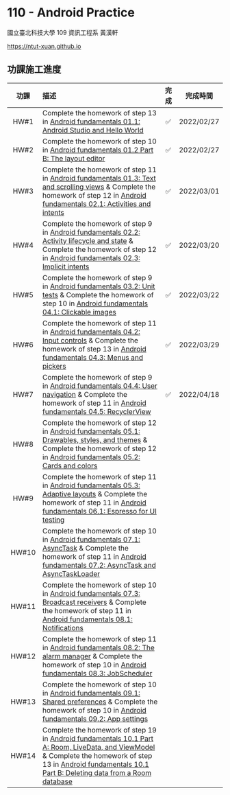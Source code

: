 # 110 - Android Practice

國立臺北科技大學 109 資訊工程系 黃漢軒

https://ntut-xuan.github.io



## 功課施工進度

| 功課  | 描述                                                         |        完成        |  完成時間  |
| :---: | :----------------------------------------------------------- | :----------------: | :--------: |
| HW#1  | Complete the homework of step 13 in [Android fundamentals 01.1: Android Studio and Hello World](https://codelabs.developers.google.com/codelabs/android-training-hello-world/#0) |         ✅          | 2022/02/27 |
| HW#2  | Complete the homework of step 10 in [Android fundamentals 01.2 Part B: The layout editor](https://codelabs.developers.google.com/codelabs/android-training-layout-editor-part-b/index.html?index=..%2F..%2Fandroid-training#9) |         ✅          | 2022/02/27 |
| HW#3  | Complete the homework of step 11 in [Android fundamentals 01.3: Text and scrolling views](https://codelabs.developers.google.com/codelabs/android-training-text-and-scrolling-views/index.html?index=..%2F..%2Fandroid-training#10) & Complete the homework of step 12 in [Android fundamentals 02.1: Activities and intents](https://codelabs.developers.google.com/codelabs/android-training-create-an-activity/index.html?index=..%2F..%2Fandroid-training#11) | :white_check_mark: | 2022/03/01 |
| HW#4  | Complete the homework of step 9 in [Android fundamentals 02.2: Activity lifecycle and state](https://codelabs.developers.google.com/codelabs/android-training-activity-lifecycle-and-state/index.html?index=..%2F..%2Fandroid-training#8) & Complete the homework of step 12 in [Android fundamentals 02.3: Implicit intents](https://codelabs.developers.google.com/codelabs/android-training-activity-with-implicit-intent/index.html?index=..%2F..%2Fandroid-training#11) | :white_check_mark: | 2022/03/20 |
| HW#5  | Complete the homework of step 9 in [Android fundamentals 03.2: Unit tests](https://codelabs.developers.google.com/codelabs/android-training-unit-tests/index.html?index=..%2F..%2Fandroid-training#8) & Complete the homework of step 10 in [Android fundamentals 04.1: Clickable images](https://codelabs.developers.google.com/codelabs/android-training-clickable-images/index.html?index=..%2F..%2Fandroid-training#9) | :white_check_mark: | 2022/03/22 |
| HW#6  | Complete the homework of step 11 in [Android fundamentals 04.2: Input controls](https://codelabs.developers.google.com/codelabs/android-training-input-controls/index.html?index=..%2F..%2Fandroid-training#10) & Complete the homework of step 13 in [Android fundamentals 04.3: Menus and pickers](https://codelabs.developers.google.com/codelabs/android-training-menus-and-pickers/index.html?index=..%2F..%2Fandroid-training#12) | :white_check_mark: | 2022/03/29 |
| HW#7  | Complete the homework of step 9 in [Android fundamentals 04.4: User navigation](https://codelabs.developers.google.com/codelabs/android-training-provide-user-navigation/index.html?index=..%2F..%2Fandroid-training#8) & Complete the homework of step 11 in [Android fundamentals 04.5: RecyclerView](https://codelabs.developers.google.com/codelabs/android-training-create-recycler-view/index.html?index=..%2F..%2Fandroid-training#10) | :white_check_mark: | 2022/04/18 |
| HW#8  | Complete the homework of step 12 in [Android fundamentals 05.1: Drawables, styles, and themes](https://codelabs.developers.google.com/codelabs/android-training-drawables-styles-and-themes/index.html?index=..%2F..%2Fandroid-training#11) & Complete the homework of step 12 in [Android fundamentals 05.2: Cards and colors](https://codelabs.developers.google.com/codelabs/android-training-cards-and-colors/index.html?index=..%2F..%2Fandroid-training#11) |                    |            |
| HW#9  | Complete the homework of step 11 in [Android fundamentals 05.3: Adaptive layouts](https://codelabs.developers.google.com/codelabs/android-training-adaptive-layouts/index.html?index=..%2F..%2Fandroid-training#10) & Complete the homework of step 11 in [Android fundamentals 06.1: Espresso for UI testing](https://codelabs.developers.google.com/codelabs/android-training-espresso-for-ui-testing/#10) |                    |            |
| HW#10 | Complete the homework of step 10 in [Android fundamentals 07.1: AsyncTask](https://codelabs.developers.google.com/codelabs/android-training-create-asynctask/index.html?index=..%2F..%2Fandroid-training#9) & Complete the homework of step 11 in [Android fundamentals 07.2: AsyncTask and AsyncTaskLoader](https://codelabs.developers.google.com/codelabs/android-training-asynctask-asynctaskloader/index.html?index=..%2F..%2Fandroid-training#10) |                    |            |
| HW#11 | Complete the homework of step 10 in [Android fundamentals 07.3: Broadcast receivers](https://codelabs.developers.google.com/codelabs/android-training-broadcast-receivers/index.html?index=..%2F..%2Fandroid-training#9) & Complete the homework of step 11 in [Android fundamentals 08.1: Notifications](https://codelabs.developers.google.com/codelabs/android-training-notifications/index.html?index=..%2F..%2Fandroid-training#10) |                    |            |
| HW#12 | Complete the homework of step 11 in [Android fundamentals 08.2: The alarm manager](https://codelabs.developers.google.com/codelabs/android-training-alarm-manager/index.html?index=..%2F..%2Fandroid-training#10) & Complete the homework of step 10 in [Android fundamentals 08.3: JobScheduler](https://codelabs.developers.google.com/codelabs/android-training-job-scheduler/index.html?index=..%2F..%2Fandroid-training#9) |                    |            |
| HW#13 | Complete the homework of step 10 in [Android fundamentals 09.1: Shared preferences](https://codelabs.developers.google.com/codelabs/android-training-shared-preferences/index.html?index=..%2F..%2Fandroid-training#9) & Complete the homework of step 10 in [Android fundamentals 09.2: App settings](https://codelabs.developers.google.com/codelabs/android-training-adding-settings-to-app/index.html?index=..%2F..%2Fandroid-training#9) |                    |            |
| HW#14 | Complete the homework of step 19 in [Android fundamentals 10.1 Part A: Room, LiveData, and ViewModel](https://codelabs.developers.google.com/codelabs/android-training-livedata-viewmodel/index.html?index=../../android-training#18) & Complete the homework of step 13 in [Android fundamentals 10.1 Part B: Deleting data from a Room database](https://codelabs.developers.google.com/codelabs/android-training-room-delete-data/index.html?index=../../android-training#12) |                    |            |